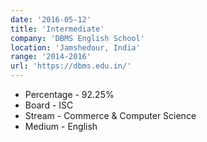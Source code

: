 ```yaml
---
date: '2016-05-12'
title: 'Intermediate'
company: 'DBMS English School'
location: 'Jamshedour, India'
range: '2014-2016'
url: 'https://dbms.edu.in/'
---
```


- Percentage - 92.25%
- Board - ISC
- Stream - Commerce & Computer Science
- Medium - English
